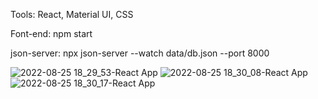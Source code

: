 Tools: React, Material UI, CSS

Font-end: npm start

json-server: npx json-server --watch data/db.json --port 8000

![2022-08-25 18_29_53-React App](https://user-images.githubusercontent.com/90575401/186797447-ffa82840-6cb1-49eb-a72a-50e38e57fed6.png)
![2022-08-25 18_30_08-React App](https://user-images.githubusercontent.com/90575401/186797450-ed5d9b8b-9531-4e19-bbb1-5ad0dd6d5361.png)
![2022-08-25 18_30_17-React App](https://user-images.githubusercontent.com/90575401/186797451-5b0bbd7f-5c11-414a-ba33-786da2f0b0f7.png)
